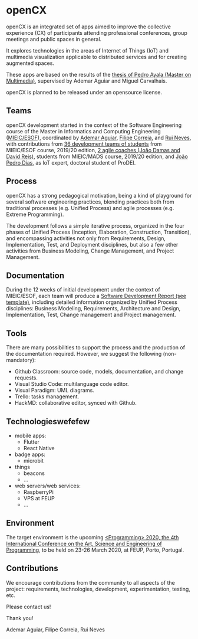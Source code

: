 # openCX

openCX is an integrated set of apps aimed to improve the collective experience (CX) of participants attending professional conferences, group meetings and public spaces in general.

It explores technologies in the areas of Internet of Things (IoT) and multimedia visualization applicable to distributed services and for creating augmented spaces.

These apps are based on the results of the [thesis of Pedro Ayala (Master on Multimedia)](https://sigarra.up.pt/feup/pt/pub_geral.show_file?pi_doc_id=159427), supervised by Ademar Aguiar and Miguel Carvalhais. 

openCX is planned to be released under an opensource license.

Teams
---
openCX development started in the context of the Software Engineering course of the Master in Informatics and Computing Engineering ([MIEIC/ESOF](https://sigarra.up.pt/feup/en/UCURR_GERAL.FICHA_UC_VIEW?pv_ocorrencia_id=436443)), coordinated by [Ademar Aguiar](https://sigarra.up.pt/feup/en/func_geral.formview?p_codigo=231081), [Filipe Correia](https://sigarra.up.pt/feup/en/func_geral.formview?p_codigo=486352), and [Rui Neves](https://sigarra.up.pt/feup/en/func_geral.formview?p_codigo=618538), with contributions from [36 development teams of students](https://sigarra.up.pt/feup/en/fest_geral.fotos_estud_inscritos_list?pv_ocorrencia_id=436443&pv_dimensao_matriz=6) from MIEIC/ESOF course, 2019/20 edition, [2 agile coaches (João Damas and David Reis)](), students from MIEIC/MADS course, 2019/20 edition, and [João Pedro Dias](https://jpdias.me), as IoT expert, doctoral student of ProDEI. 

Process
---
openCX has a strong pedagogical motivation, being a kind of playground for several software engineering practices, blending practices both from traditional processes (e.g. Unified Process) and agile processes (e.g. Extreme Programming).

The development follows a simple iterative process, organized in the four phases of Unified Process (Inception, Elaboration, Construction, Transition), and encompassing activities not only from Requirements, Design, Implementation, Test, and Deployment disciplines, but also a few other activities from Business Modeling, Change Management, and Project Management.

Documentation
---
During the 12 weeks of initial development under the context of MIEIC/ESOF, each team will produce a [Software Development Report (see template)](https://github.com/softeng-feup/open-cx/blob/master/docs/templates/Development-Report.md), including detailed information organized by Unified Process disciplines: Business Modeling, Requirements, Architecture and Design, Implementation, Test, Change management and Project management.

Tools
---
There are many possibilities to support the process and the production of the documentation required. However, we suggest the following (non-mandatory):
* Github Classroom: source code, models, documentation, and change requests.
* Visual Studio Code: multilanguage code editor.
* Visual Paradigm: UML diagrams.
* Trello: tasks management.
* HackMD: collaborative editor, synced with Github.

Technologieswefefew
---
* mobile apps:
    * Flutter
    * React Native
* badge apps:
    * microbit
* things
    * beacons
    * ...
* web servers/web services:
    * RaspberryPi
    * VPS at FEUP
    * ...

Environment
---
The target environment is the upcoming [&lt;Programming&gt; 2020, the 4th International Conference on the Art, Science and Engineering of Programming](https://2020.programming-conference.org), to be held on 23-26 March 2020, at FEUP, Porto, Portugal.


Contributions
---
We encourage contributions from the community to all aspects of the project: requirements, technologies, development, experimentation, testing, etc.

Please contact us! 

Thank you!

Ademar Aguiar, Filipe Correia, Rui Neves

